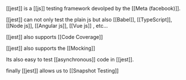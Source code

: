 [[jest]] is a [[js]] testing framework devolped by the [[Meta (facebook)]].

[[jest]] can not only test the plain js but also [[Babel]], [[TypeScript]], [[Node js]], [[Angular js]], [[Vue js]] , etc...

[[jest]] also supports [[Code Coverage]]

[[jest]] also supports the [[Mocking]]

Its also easy to test [[asynchronous]] code in [[jest]].

finally [[jest]] allows us to [[Snapshot Testing]]